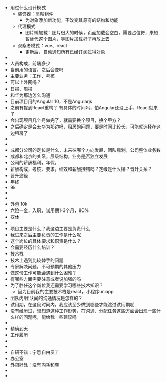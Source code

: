 - 用过什么设计模式
	- 装饰器：高阶组件
		- 为对象添加新功能，不改变其原有的结构和功能
	- 代理模式
		- 图片懒加载：图片很大的时候，页面加载会空白，需要占位符，来短暂替代这个图片，等图片加载好了再放上去
	- 观察者模式：vue、react
		- 更新后，自动通知所有已经订阅过得对象
-
- 人员构成，前端多少
- 当前用的语言，之后会变吗
- 主要业务：工作、考核
- 可以上外网吗？
- 日报、周报
- 和华为那边怎么沟通
- 目前项目用的Angular 10，不是Angularjs
- 之前有提到React重构？ 有具体的时间吗，怕Angular还没上手，React就来了
- 会出现项目几个月做完了，就需要换个项目，换个甲方？
- 之后确定是会去华为那边吗，租房的问题，要是时间比较长，可能就选择在这边租房了
-
-
- 成都分公司的定位是什么，未来往哪个方向发展，团队规划，公司整体业务数
- 成都和北京的关系，层级结构，业务是否独立发展
- 公司的薪酬福利，年假，
- 薪酬构成，考核、要求，绩效和薪酬挂钩吗？定级是什么样？晋升关系？
- 晋升途径
- 年终
- 9k
-
-
- 外包  10k
- 六险一金，入职，试用期1-3个月，80%
- 双休
-
- 项目主要是什么？我这边主要是负责什么
- 我进来之后主要负责的工作是什么呢
- 这个岗位的具体要求和职责是什么？
- 会需要经历什么培训？
- 技术栈
- 技术上遇到比较棘手的问题
- 专家解决问题，不可预期的其他压力
- 做这份工作可能会遇到什么困难？
- 有哪些方面需要注意或者说加强的吗
- 为了胜任这个岗位我还需要学习哪些技术知识？
	- 因为目前我的主要技术栈是react，小程序uniapp
- 团队内/团队间的沟通情况是怎样的？
- 试用期，在这段时间内，我应该至少做到哪些才能渡过试用期呢
- 没有经历过，想知道这种工作形势，在沟通、分配任务这些方面会出现一些什么样的问题呢，能给我一些建议吗
-
- 精确到天
- 工作履历
-
-
- 自研不错：宁愿自由员工
- 办公室
- 外包好处：没有内耗和卷
-
-
